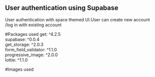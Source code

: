 ## User authentication using Supabase 

User authentication with space themed UI.User can create new account /log in with existing account<br>

#Packages used
get: ^4.2.5 <br>
supabase: ^0.0.4 <br>
get_storage: ^2.0.3 <br>
form_field_validator: ^1.1.0 <br>
progressive_image: ^2.0.0 <br>
lottie: ^1.1.0 <br>

#Images used 
<a href='https://pngtree.com/so/globe-navigational-equipment'></a><br>
<a href='https://pngtree.com/so/astronaut-clipart'></a>


